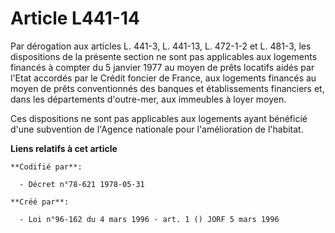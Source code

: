 # Article L441-14

Par dérogation aux articles L. 441-3, L. 441-13, L. 472-1-2 et L. 481-3, les dispositions de la présente section ne sont pas
applicables aux logements financés à compter du 5 janvier 1977 au moyen de prêts locatifs aidés par l'Etat accordés par le
Crédit foncier de France, aux logements financés au moyen de prêts conventionnés des banques et établissements financiers et,
dans les départements d'outre-mer, aux immeubles à loyer moyen.

Ces dispositions ne sont pas applicables aux logements ayant bénéficié d'une subvention de l'Agence nationale pour
l'amélioration de l'habitat.

**Liens relatifs à cet article**

	**Codifié par**:

	  - Décret n°78-621 1978-05-31

	**Créé par**:

	  - Loi n°96-162 du 4 mars 1996 - art. 1 () JORF 5 mars 1996
